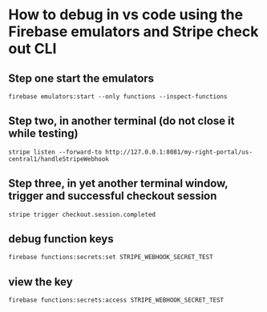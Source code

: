 # How to debug in vs code using the Firebase emulators and Stripe check out CLI
## Step one start the emulators
```
firebase emulators:start --only functions --inspect-functions
```
## Step two, in another terminal (do not close it while testing)
```
stripe listen --forward-to http://127.0.0.1:8081/my-right-portal/us-central1/handleStripeWebhook
```
## Step three, in yet another terminal window, trigger and successful checkout session
```
stripe trigger checkout.session.completed
```
## debug function keys
```
firebase functions:secrets:set STRIPE_WEBHOOK_SECRET_TEST
```
## view the key
```
firebase functions:secrets:access STRIPE_WEBHOOK_SECRET_TEST
```